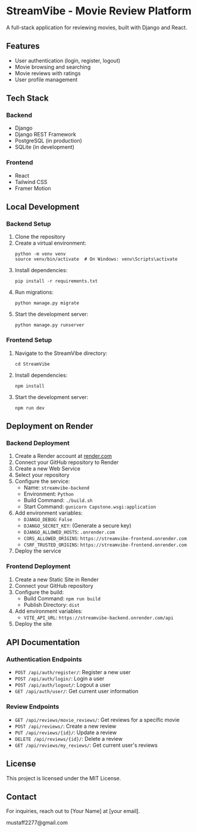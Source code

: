# StreamVibe - Movie Review Platform

A full-stack application for reviewing movies, built with Django and React.

## Features

- User authentication (login, register, logout)
- Movie browsing and searching
- Movie reviews with ratings
- User profile management

## Tech Stack

### Backend
- Django
- Django REST Framework
- PostgreSQL (in production)
- SQLite (in development)

### Frontend
- React
- Tailwind CSS
- Framer Motion

## Local Development

### Backend Setup

1. Clone the repository
2. Create a virtual environment:
   ```
   python -m venv venv
   source venv/bin/activate  # On Windows: venv\Scripts\activate
   ```
3. Install dependencies:
   ```
   pip install -r requirements.txt
   ```
4. Run migrations:
   ```
   python manage.py migrate
   ```
5. Start the development server:
   ```
   python manage.py runserver
   ```

### Frontend Setup

1. Navigate to the StreamVibe directory:
   ```
   cd StreamVibe
   ```
2. Install dependencies:
   ```
   npm install
   ```
3. Start the development server:
   ```
   npm run dev
   ```

## Deployment on Render

### Backend Deployment

1. Create a Render account at [render.com](https://render.com)
2. Connect your GitHub repository to Render
3. Create a new Web Service
4. Select your repository
5. Configure the service:
   - Name: `streamvibe-backend`
   - Environment: `Python`
   - Build Command: `./build.sh`
   - Start Command: `gunicorn Capstone.wsgi:application`
6. Add environment variables:
   - `DJANGO_DEBUG`: `False`
   - `DJANGO_SECRET_KEY`: (Generate a secure key)
   - `DJANGO_ALLOWED_HOSTS`: `.onrender.com`
   - `CORS_ALLOWED_ORIGINS`: `https://streamvibe-frontend.onrender.com`
   - `CSRF_TRUSTED_ORIGINS`: `https://streamvibe-frontend.onrender.com`
7. Deploy the service

### Frontend Deployment

1. Create a new Static Site in Render
2. Connect your GitHub repository
3. Configure the build:
   - Build Command: `npm run build`
   - Publish Directory: `dist`
4. Add environment variables:
   - `VITE_API_URL`: `https://streamvibe-backend.onrender.com/api`
5. Deploy the site

## API Documentation

### Authentication Endpoints

- `POST /api/auth/register/`: Register a new user
- `POST /api/auth/login/`: Login a user
- `POST /api/auth/logout/`: Logout a user
- `GET /api/auth/user/`: Get current user information

### Review Endpoints

- `GET /api/reviews/movie_reviews/`: Get reviews for a specific movie
- `POST /api/reviews/`: Create a new review
- `PUT /api/reviews/{id}/`: Update a review
- `DELETE /api/reviews/{id}/`: Delete a review
- `GET /api/reviews/my_reviews/`: Get current user's reviews

## License

This project is licensed under the MIT License.

## Contact

For inquiries, reach out to [Your Name] at [your email].

mustaff2277\@gmail.com
